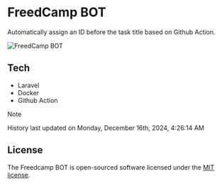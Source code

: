 # FreedCamp BOT

Automatically assign an ID before the task title based on Github Action.

![FreedCamp BOT](https://repository-images.githubusercontent.com/737932867/7d34798b-2680-471c-b089-a78a718d3d6a)

## Tech

- Laravel
- Docker
- Github Action

> [!NOTE]  
> History last updated on Monday, December 16th, 2024, 4:26:14 AM

## License

The Freedcamp BOT is open-sourced software licensed under the [MIT license](https://opensource.org/licenses/MIT).
